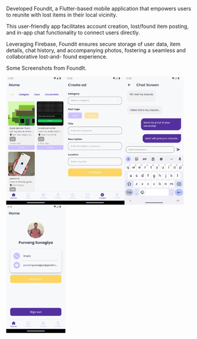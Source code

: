 Developed Foundit, a Flutter-based mobile application that empowers users to reunite with lost items in their local vicinity.

This user-friendly app facilitates account creation, lost/found item posting, and in-app chat functionality to connect users directly.

Leveraging Firebase, Foundit ensures secure storage of user data, item details, chat history, and accompanying photos, fostering a seamless and collaborative lost-and- found experience.



Some Screenshots from FoundIt.

<a href="url"><img src="https://github.com/purvangpatel03/FoundIt/blob/main/assets/home_page_foundIt.png" align="left" width="160" ></a>

<a href="url"><img src="https://github.com/purvangpatel03/FoundIt/blob/main/assets/create_page.png" align="left" width="160" ></a>

<a href="url"><img src="https://github.com/purvangpatel03/FoundIt/blob/main/assets/chat_page.png" align="left" width="160" ></a>

<a href="url"><img src="https://github.com/purvangpatel03/FoundIt/blob/main/assets/profile_page.png" align="left" width="160" ></a>

